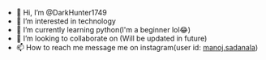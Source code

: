 - 👋 Hi, I’m @DarkHunter1749
- 👀 I’m interested in technology
- 🌱 I’m currently learning python(I'm a beginner lol😂) 
- 💞️ I’m looking to collaborate on (Will be updated in future)
- 📫 How to reach me message me on instagram(user id: [manoj.sadanala](https://www.instagram.com/manoj.sadanala/))
